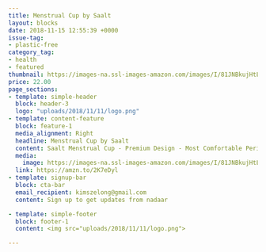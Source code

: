 ```yaml
---
title: Menstrual Cup by Saalt
layout: blocks
date: 2018-11-15 12:55:39 +0000
issue-tag:
- plastic-free
category_tag:
- health
- featured
thumbnail: https://images-na.ssl-images-amazon.com/images/I/81JNBkujHtL._SL1500_.jpg
price: 22.00
page_sections:
- template: simple-header
  block: header-3
  logo: "uploads/2018/11/11/logo.png"
- template: content-feature
  block: feature-1
  media_alignment: Right
  headline: Menstrual Cup by Saalt 
  content: Saalt Menstrual Cup - Premium Design - Most Comfortable Period Cup - #1 Active Cup - Wear for 12 Hours - Soft, Flexible, Reusable Medical-Grade Silicone (Small, Ocean Blue)
  media:
    image: https://images-na.ssl-images-amazon.com/images/I/81JNBkujHtL._SL1500_.jpg
  link: https://amzn.to/2K7eDyl
- template: signup-bar
  block: cta-bar
  email_recipient: kimszelong@gmail.com
  content: Sign up to get updates from nadaar

- template: simple-footer
  block: footer-1
  content: <img src="uploads/2018/11/11/logo.png">

---
```

